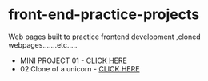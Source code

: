 # front-end-practice-projects
Web pages built to practice frontend development ,cloned webpages.......etc.....

- MINI PROJECT 01 - [CLICK HERE](https://mini-project-01-eight.vercel.app/)
- 02.Clone of a unicorn - [CLICK HERE](https://clone-of-a-unicorn-26xeiyftr-anudeep313.vercel.app/)
